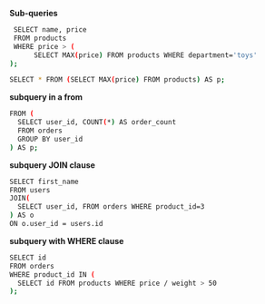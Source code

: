 **Sub-queries**
```bash
 SELECT name, price 
 FROM products 
 WHERE price > (
      SELECT MAX(price) FROM products WHERE department='toys'
);
```
```bash
SELECT * FROM (SELECT MAX(price) FROM products) AS p;
```
**subquery in a from**
```bash
FROM (
  SELECT user_id, COUNT(*) AS order_count 
  FROM orders
  GROUP BY user_id
) AS p;
```
**subquery JOIN clause**
```bash
SELECT first_name 
FROM users
JOIN(
  SELECT user_id, FROM orders WHERE product_id=3
) AS o
ON o.user_id = users.id
```
**subquery with WHERE clause**
```bash
SELECT id
FROM orders
WHERE product_id IN (
  SELECT id FROM products WHERE price / weight > 50
);
```
